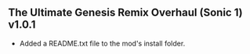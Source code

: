## The Ultimate Genesis Remix Overhaul (Sonic 1) v1.0.1

- Added a README.txt file to the mod's install folder.
